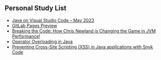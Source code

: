 ## Personal Study List
<!-- BLOG-POST-LIST:START -->
- [Java on Visual Studio Code – May 2023](https://foojay.io/today/java-on-visual-studio-code-may-2023/)
- [GitLab Pages Preview](https://foojay.io/today/gitlab-pages-preview/)
- [Breaking the Code: How Chris Newland is Changing the Game in JVM Performance!](https://foojay.io/today/breaking-the-code-how-chris-newland-is-changing-the-game-in-jvm-performance/)
- [Operator Overloading in Java](https://foojay.io/today/operator-overloading-in-java/)
- [Preventing Cross-Site Scripting &lpar;XSS&rpar; in Java applications with Snyk Code](https://foojay.io/today/preventing-cross-site-scripting-xss-in-java-applications-with-snyk-code/)
<!-- BLOG-POST-LIST:END -->  

